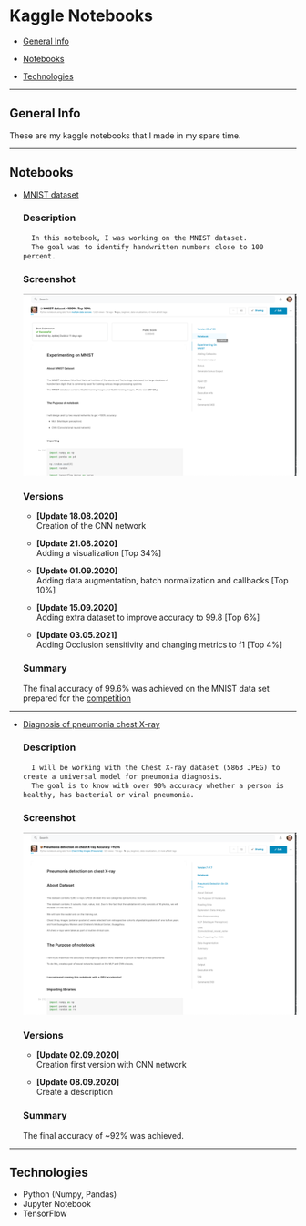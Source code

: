 # Kaggle Notebooks

- [General Info](#General-Info)

- [Notebooks](#Notebooks)

- [Technologies](#Technologies)

--- 

## General Info

These are my kaggle notebooks that I made in my spare time.

---

## Notebooks

- [MNIST dataset](https://www.kaggle.com/jedrzejdudzicz/mnist-dataset-100)
    ### Description
        In this notebook, I was working on the MNIST dataset. 
        The goal was to identify handwritten numbers close to 100 percent.
    
    ### Screenshot
    ![MNIST](imgs/MNIST.png)
    
    ### Versions
    * **[Update 18.08.2020]**\
    Creation of the CNN network
    * **[Update 21.08.2020]**\
    Adding a visualization [Top 34%]
    * **[Update 01.09.2020]**\
    Adding data augmentation, batch normalization and callbacks [Top 10%]
    * **[Update 15.09.2020]**\
    Adding extra dataset to improve accuracy to 99.8 [Top 6%]
    
    * **[Update 03.05.2021]**\
    Adding Occlusion sensitivity and changing metrics to f1 [Top 4%]
    
    
    ### Summary
    The final accuracy of 99.6% was achieved on the MNIST data set prepared for the [competition](https://www.kaggle.com/c/digit-recognizer)
***

- [Diagnosis of pneumonia chest X-ray](https://www.kaggle.com/jedrzejdudzicz/pneumonia-detection-on-chest-x-ray-accuracy-90)

    ### Description
        I will be working with the Chest X-ray dataset (5863 JPEG) to create a universal model for pneumonia diagnosis. 
        The goal is to know with over 90% accuracy whether a person is healthy, has bacterial or viral pneumonia.

    ### Screenshot
    ![MNIST](imgs/X-ray.png)
    
    ### Versions
    * **[Update 02.09.2020]**\
    Creation first version with CNN network
    
    * **[Update 08.09.2020]**\
    Create a description
    ### Summary
    The final accuracy of ~92% was achieved.


--- 

## Technologies

- Python (Numpy, Pandas)
- Jupyter Notebook
- TensorFlow

